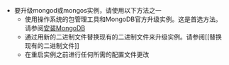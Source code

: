 - 要升级mongod或mongos实例，请使用以下方法之一
	- 使用操作系统的包管理工具和MongoDB官方升级实例。这是首选方法。请参阅[安装MongoDB](https://docs.mongodb.com/manual/installation/)
	- 通过用新的二进制文件替换现有的二进制文件来升级实例。请参阅[[替换现有的二进制文件]]
	- 在重启实例之前进行任何所需的配置文件更改